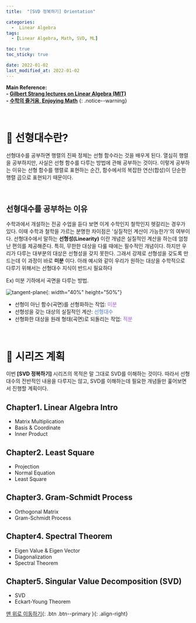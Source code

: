 ```yaml
---
title:  "[SVD 정복하기] Orientation" 

categories:
  -  Linear Algebra
tags:
  - [Linear Algebra, Math, SVD, ML]

toc: true
toc_sticky: true

date: 2022-01-02
last_modified_at: 2022-01-02
---
```



**Main Reference: <br>- [Gilbert Strang lectures on Linear Algebra (MIT)](https://www.youtube.com/watch?v=7UJ4CFRGd-U&list=PLE7DDD91010BC51F8)<br>- [수학의 즐거움, Enjoying Math](https://www.youtube.com/playlist?list=PL4m4z_pFWq2p8vtttqcMMDssCjCYgyXr_)**
{: .notice--warning}

<br>

# 📘 선형대수란?

선형대수를 공부하면 행렬의 진짜 정체는 선형 함수라는 것을 배우게 된다. 열심히 행렬을 공부하지만, 사실은 선형 함수를 다루는 방법에 관해 공부하는 것이다. 이렇게 공부하는 이유는 선형 함수를 행렬로 표현하는 순간, 함수에서의 복잡한 연산(합성)이 단순한 행렬 곱으로 표현되기 때문이다.

<br>

## 선형대수를 공부하는 이유

수학과에서 개설하는 전공 수업을 듣다 보면 이게 수학인지 철학인지 헷갈리는 경우가 있다. 이때 수학과 철학을 가르는 분명한 차이점은 '실질적인 계산이 가능한가'의 여부이다. 선형대수에서 말하는 **선형성(Linearity)** 이란 개념은 실질적인 계산을 하는데 엄청난 편의를 제공해준다. 특히, 무한한 대상을 다룰 때에는 필수적인 개념이다. 하지만 우리가 다루는 대부분의 대상은 선형성을 갖지 못한다. 그래서 강제로 선형성을 갖도록 만드는데 이 과정이 바로 **미분** 이다. 아래 예시와 같이 우리가 원하는 대상을 수학적으로 다루기 위해서는 선형대수 지식이 반드시 필요하다<br>

Ex) 미분 기하에서 곡면을 다루는 방법.

![tangent-plane](https://user-images.githubusercontent.com/96368476/147868290-de7d2239-f373-49ee-98ec-3bd2c1fe03d5.png){: width="40%" height="50%"}

- 선형이 아닌 함수(곡면)를 선형화하는 작업: **<span style="color:#bb90e2">미분</span>**
- 선형성을 갖는 대상의 실질적인 계산: **<span style="color:#88a4d3">선형대수</span>**
- 선형화한 대상을 원래 형태(곡면)로 되돌리는 작업: **<span style="color:#bb90e2">적분</span>**



<br>



# 📘 시리즈 계획

이번 **[SVD 정복하기]** 시리즈의 목적은 말 그대로 SVD를 이해하는 것이다. 따라서 선형대수의 전반적인 내용을 다루지는 않고, SVD를 이해하는데 필요한 개념들만 훑어보면서 진행할 계획이다.


## Chapter1. Linear Algebra Intro
- Matrix Multiplication
- Basis & Coordinate
- Inner Product

## Chapter2. Least Square
- Projection
- Normal Equation
- Least Square

## Chapter3. Gram-Schmidt Process
- Orthogonal Matrix
- Gram-Schmidt Process

## Chapter4. Spectral Theorem
- Eigen Value & Eigen Vector
- Diagonalization
- Spectral Theorem

## Chapter5. Singular Value Decomposition (SVD)
- SVD
- Eckart-Young Theorem

[맨 위로 이동하기](#){: .btn .btn--primary }{: .align-right}